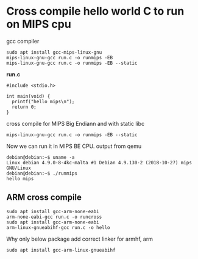 # Cross compile hello world C to run on MIPS cpu

gcc compiler
```
sudo apt install gcc-mips-linux-gnu
mips-linux-gnu-gcc run.c -o runmips -EB
mips-linux-gnu-gcc run.c -o runmips -EB --static
```

**run.c**
```
#include <stdio.h>

int main(void) {
  printf("hello mips\n");
  return 0;
}
```

cross compile for MIPS Big Endiann and with static libc
```
mips-linux-gnu-gcc run.c -o runmips -EB --static
```

Now we can run it in MIPS BE CPU.
output from qemu
```
debian@debian:~$ uname -a
Linux debian 4.9.0-8-4kc-malta #1 Debian 4.9.130-2 (2018-10-27) mips GNU/Linux
debian@debian:~$ ./runmips 
hello mips
```


## ARM cross compile
```
sudo apt install gcc-arm-none-eabi
arm-none-eabi-gcc run.c -o runcross
sudo apt install gcc-arm-none-eabi
arm-linux-gnueabihf-gcc run.c -o hello
```

Why only below package add correct linker for armhf, arm
```
sudo apt install gcc-arm-linux-gnueabihf
```
